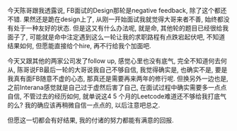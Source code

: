 今天陈哥跟我透露说, FB面试的Design那轮是negative feedback, 除了这个都还不错. 果然还是跪在design上了, 从刚一开始面试我就觉得大哥来者不善, 始终都没有处于一种友好的状态. 但是这又有什么办法呢, 就是命, 其他轮的题目已经很给我面子了, 可能就是命中注定遇到这么一轮让我的求职路程有点跌宕起伏吧, 不知道结果如何, 但愿能直接给个hire, 再不行给我个加面吧.

今天又跟其他的两家公司发了follow up, 感觉心里也没有底气, 完全不知道何去何从, 陈哥说FB最后一轮的大哥说我自己不够自信, 我觉得确实是, 也确实不是, 要是我真有面FB随意不虚的心态, 那真还是需要再来两年的修行呢. 但换另外一边也是, 之前Interana感觉就是自己过于虚然后害了自己, 在面试过程中确实需要多一点点自信, 不管过去的经历如何, 就单说这4 5 个月的Leetcode难道还不够给我打底气的么? 我的确应该再稍微自信一点点的, 以后注意吧总之.

但愿这一切都会有好结果, 我的付诸的努力都能有满意的回报.
